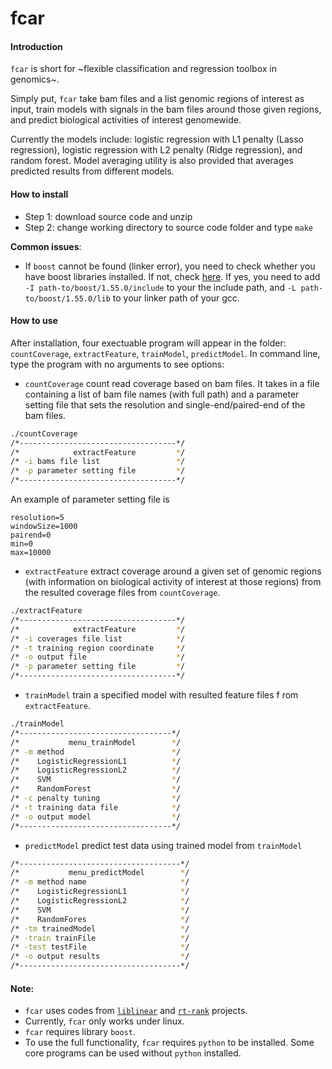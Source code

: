 # fcar

#### Introduction
`fcar` is short for ~flexible classification and regression toolbox in genomics~. 

Simply put, `fcar` take bam files and a list genomic regions of interest as input, train models with signals in the bam files around those given regions, and predict biological activities of interest genomewide. 

Currently the models include: logistic regression with L1 penalty (Lasso regression), logistic regression with L2 penalty (Ridge regression), and random forest. Model averaging utility is also provided that averages predicted results from different models.

#### How to install

* Step 1: download source code and unzip
* Step 2: change working directory to source code folder and type
`make`

__Common issues__:
* If `boost` cannot be found (linker error), you need to check whether you have boost libraries installed. If not, check [here](). If yes, you need to add `-I path-to/boost/1.55.0/include` to your the include path, and `-L path-to/boost/1.55.0/lib` to your linker path of your gcc.

#### How to use
After installation, four exectuable program will appear in the folder: `countCoverage`, `extractFeature`, `trainModel`, `predictModel`. In command line, type the program with no arguments to see options:

* `countCoverage` count read coverage based on bam files. It takes in a file containing a list of bam file names (with full path) and a parameter setting file that sets the resolution and single-end/paired-end of the bam files. 

```sh
./countCoverage
/*-----------------------------------*/
/*            extractFeature         */
/* -i bams file list                 */
/* -p parameter setting file         */
/*-----------------------------------*/
```

An example of parameter setting file is 
```
resolution=5
windowSize=1000
pairend=0
min=0
max=10000
```

* `extractFeature` extract coverage around a given set of genomic regions (with information on biological activity of interest at those regions) from the resulted coverage files from `countCoverage`.
```sh
./extractFeature
/*-----------------------------------*/
/*            extractFeature         */
/* -i coverages file list            */
/* -t training region coordinate     */
/* -o output file                    */
/* -p parameter setting file         */
/*-----------------------------------*/
```

* `trainModel` train a specified model with resulted feature files f rom `extractFeature`.
```sh
./trainModel
/*----------------------------------*/
/*           menu_trainModel        */
/* -m method                        */
/*    LogisticRegressionL1          */
/*    LogisticRegressionL2          */
/*    SVM                           */
/*    RandomForest                  */
/* -c penalty tuning                */
/* -t training data file            */
/* -o output model                  */
/*----------------------------------*/
```

* `predictModel` predict test data using trained model from `trainModel`
```sh
/*------------------------------------*/
/*           menu_predictModel        */
/* -m method name                     */
/*    LogisticRegressionL1            */
/*    LogisticRegressionL2            */
/*    SVM                             */
/*    RandomFores                     */
/* -tm trainedModel                   */
/* -train trainFile                   */
/* -test testFile                     */
/* -o output results                  */
/*------------------------------------*/
```

#### Note:
* `fcar` uses codes from [`liblinear`](http://www.csie.ntu.edu.tw/~cjlin/liblinear/) and [`rt-rank`](https://sites.google.com/site/rtranking/) projects.
* Currently, `fcar` only works under linux.
* `fcar` requires library `boost`.
* To use the full functionality, `fcar` requires `python` to be installed. Some core programs can be used without `python` installed.
